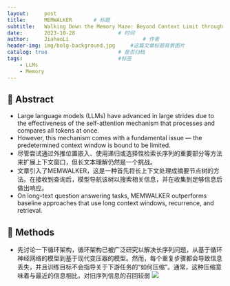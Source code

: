 ```yaml
---
layout:     post
title:      MEMWALKER		# 标题 
subtitle:   Walking Down the Memory Maze: Beyond Context Limit through Interactive Reading   #副标题
date:       2023-10-28 				# 时间
author:     JiahaoLi 						# 作者
header-img: img/bolg-background.jpg 	#这篇文章标题背景图片
catalog: true 						# 是否归档
tags:								#标签
    - LLMs
    - Memory  
---
```


## 📖 Abstract

- Large language models (LLMs) have advanced in large strides due to the effectiveness of the self-attention mechanism that processes and compares all tokens at once.
- However, this mechanism comes with a fundamental issue — the predetermined context window is bound to be limited.
- 尽管尝试通过外推位置嵌入、使用递归或选择性检索长序列的重要部分等方法来扩展上下文窗口，但长文本理解仍然是一个挑战。
- 文章引入了MEMWALKER，这是一种首先将长上下文处理成摘要节点树的方法。在接收到查询后，模型导航该树以搜索相关信息，并在收集到足够信息后做出响应。
- On long-text question answering tasks, MEMWALKER outperforms baseline approaches that use long context windows, recurrence, and retrieval.

## 🧐 Methods

- 先讨论一下循环架构，循环架构已被广泛研究以解决长序列问题，从基于循环神经网络的模型到基于现代变压器的模型。然而，每个重复步骤都会导致信息丢失，并且训练目标不会指导关于下游任务的“如何压缩”。通常，这种压缩意味着与最近的信息相比，对旧序列信息的召回较弱
![](https://cdn.jsdelivr.net/gh/JiahaoLi2003/ImgHosting/Img/%E5%B1%8F%E5%B9%95%E6%88%AA%E5%9B%BE%202023-10-28%20213615.png)










